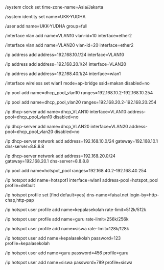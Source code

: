 /system clock set time-zone-name=Asia/Jakarta

/system identity
set name=UKK-YUDHA

/user
add name=UKK-YUDHA group=full

/interface vlan
add name=VLAN10 vlan-id=10 interface=ether2

/interface vlan
add name=VLAN20 vlan-id=20 interface=ether2

/ip address
add address=192.168.10.1/24 interface=VLAN10

/ip address
add address=192.168.20.1/24 interface=VLAN20

/ip address
add address=192.168.40.1/24 interface=wlan1

/interface wireless
set wlan1 mode=ap-bridge ssid=makan disabled=no

/ip pool
add name=dhcp_pool_vlan10 ranges=192.168.10.2-192.168.10.254

/ip pool
add name=dhcp_pool_vlan20 ranges=192.168.20.2-192.168.20.254

/ip dhcp-server
add name=dhcp_VLAN10 interface=VLAN10 address-pool=dhcp_pool_vlan10 disabled=no

/ip dhcp-server
add name=dhcp_VLAN20 interface=VLAN20 address-pool=dhcp_pool_vlan20 disabled=no

/ip dhcp-server network
add address=192.168.10.0/24 gateway=192.168.10.1 dns-server=8.8.8.8

/ip dhcp-server network
add address=192.168.20.0/24 gateway=192.168.20.1 dns-server=8.8.8.8

/ip pool
add name=hotspot_pool ranges=192.168.40.2-192.168.40.254

/ip hotspot
add name=hotspot1 interface=wlan1 address-pool=hotspot_pool profile=default

/ip hotspot profile
set [find default=yes] dns-name=faisal.net login-by=http-chap,http-pap

/ip hotspot user profile
add name=kepalasekolah rate-limit=512k/512k

/ip hotspot user profile
add name=guru rate-limit=256k/256k

/ip hotspot user profile
add name=siswa rate-limit=128k/128k

/ip hotspot user
add name=kepalasekolah password=123 profile=kepalasekolah

/ip hotspot user
add name=guru password=456 profile=guru

/ip hotspot user
add name=siswa password=789 profile=siswa